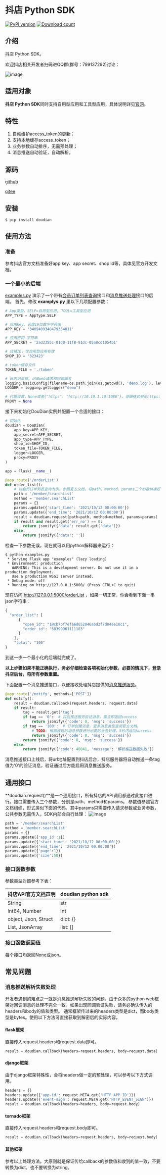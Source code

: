 # 抖店 Python SDK

[![PyPI version](https://badge.fury.io/py/doudian.svg)](https://badge.fury.io/py/doudian)
[![Download count](https://img.shields.io/pypi/dw/doudian)](https://img.shields.io/pypi/dw/doudian)

## 介绍

抖店 Python SDK。

欢迎抖店相关开发者扫码进QQ群(群号：799137292)讨论：

![image](qq.png)

## 适用对象

**抖店 Python SDK**同时支持自用型应用和工具型应用，具体说明详见[官网](https://op.jinritemai.com/docs/guide-docs/127/17)。

## 特性

1. 自动维护access_token的更新；
2. 支持本地缓存access_token；
3. 业务参数自动排序，无需预处理；
4. 消息推送自动验证，自动解析。

## 源码

[github](https://github.com/minibear2021/doudian)

[gitee](https://gitee.com/minibear2021/doudian)

## 安装

```
$ pip install doudian
```

## 使用方法

### 准备

参考抖店官方文档准备好app key、app secret、shop id等，具体见官方开发文档。

### 一个最小的后端

[examples.py](examples.py) 演示了一个带有[会员订单列表查询](https://op.jinritemai.com/docs/api-docs/13/366)接口和[消息推送处理](https://op.jinritemai.com/docs/guide-docs/153/99)接口的后端。
首先，修改 **examplys.py** 里以下几项配置参数：

``` python
# App类型，SELF=自用型应用, TOOL=工具型应用
APP_TYPE = AppType.SELF

# 应用key，长度19位数字字符串
APP_KEY = '3409409348479354011'

# 应用密钥 字符串
APP_SECRET = '2ad2355c-01d0-11f8-91dc-05a8cd1054b1'

# 店铺ID，仅自用型应用有效
SHOP_ID = '323423'

# token缓存文件
TOKEN_FILE = './token'

# 日志记录器，记录web请求和回调细节
logging.basicConfig(filename=os.path.join(os.getcwd(), 'demo.log'), level=logging.DEBUG, filemode='a', format='%(asctime)s - %(process)s - %(levelname)s: %(message)s')
LOGGER = logging.getLogger("demo")

# 代理设置，None或者{"https": "http://10.10.1.10:1080"}，详细格式参见https://docs.python-requests.org/zh_CN/latest/user/advanced.html
PROXY = None
```

接下来初始化DouDian实例并配置一个合适的接口：
``` python
# 初始化
doudian = DouDian(
    app_key=APP_KEY,
    app_secret=APP_SECRET,
    app_type=APP_TYPE,
    shop_id=SHOP_ID,
    token_file=TOKEN_FILE,
    logger=LOGGER,
    proxy=PROXY
)

app = Flask(__name__)

@app.route('/orderList')
def order_list():
    # 以会员订单列表查询为例，参照官方文档，将path、method、params三个参数拼凑好传入request接口，调用成功后即可获取会员订单数据。
    path = '/member/searchList'
    method = 'member.searchList'
    params = {}
    params.update({'start_time': '2021/10/12 00:00:00'})
    params.update({'end_time': '2021/10/12 00:00:00'})
    result = doudian.request(path=path, method=method, params=params)
    if result and result.get('err_no') == 0:
        return jsonify({'data': result.get('data')})
    else:
        return jsonify({'data': ''})

```
检查一下参数无误，现在就可以用python解释器来运行：

```shell
$ python examples.py
 * Serving Flask app "examples" (lazy loading)
 * Environment: production
   WARNING: This is a development server. Do not use it in a production deployment.
   Use a production WSGI server instead.
 * Debug mode: off
 * Running on http://127.0.0.1:5000/ (Press CTRL+C to quit)
```

现在访问 http://127.0.0.1:5000/orderList ，如果一切正常，你会看到下面一串json字符串：
```python
{
  "order_list": [
      {
        "open_id": "1@cb7bf7efa6d652046abd2f7d84ee18c1",
        "order_id": "68399961111183"
      }
    ],
    "total": "100"
}
```

到这一步一个最小化的后端就完成了。

**以上步骤如果不能正确执行，务必仔细检查各项初始化参数，必要的情况下，登录抖店后台，将所有参数重置。**

下面配置一个消息推送接口，以便接收处理抖店提供的[消息推送服务](https://op.jinritemai.com/docs/guide-docs/153/99)。
```python
@app.route('/notify', methods=['POST'])
def notify():
    result = doudian.callback(request.headers, request.data)
    if result:
        tag = result.get('tag')
        if tag == '0':  # 抖店推送服务验证消息，需立即返回success
            return jsonify({'code': 0, 'msg': 'success'})
        if tag == '100':  # 订单创建消息，更多消息类型查阅官方文档。
            # TODO: 根据推送的消息参数进行必要的业务处理，5秒内返回success
            return jsonify({'code': 0, 'msg': 'success'})
        return jsonify({'code': 0, 'msg': 'success'})
    else:
        return jsonify({'code': 40041, 'message': '解析推送数据失败'})
```

消息推送接口上线后，将url地址配置到抖店后台，抖店服务器将自动推送一条tag值为'0'的验证消息，验证通过后方能启用消息推送服务。

## 通用接口

**doudian.request()**是一个通用接口，所有抖店的API调用都通过此接口进行。接口需要传入三个参数，分别是path、method和params。
参数值参照官方文档组织，形式类似下面的代码，其中params只需要传入请求参数或业务参数，公共参数无需传入，SDK内部会自行处理：
![image](param.png)
```python
path = '/member/searchList'
method = 'member.searchList'
params = {}
params.update({'app_id':1})
params.update({'start_time': '2021/10/12 00:00:00'})
params.update({'end_time': '2021/10/12 00:00:00'})
params.update({'page':1})
params.update({'size':50})
```

### 接口函数参数

参数类型对照参考下表：

| 抖店API官方文档声明 | **doudian python sdk** |
| --- | --- |
| String | str |
| Int64, Number | int |
| object, Json, Struct | dict: {} |
| List, JsonArray  | list: [] |

### 接口函数返回值

每个接口均返回None或json。

## 常见问题

### 消息推送解析失败处理
开发者遇到的难点之一就是消息推送解析失败的问题，由于众多的python web框架对回调消息的处理不完全一致，如果出现回调验证失败，请务必确认传入的headers和body的值和类型。
通常框架传过来的headers类型是dict，而body类型是bytes。使用以下方法可直接获取到解密后的实际内容。

#### flask框架

直接传入request.headers和request.data即可。
```python
result = doudian.callback(headers=request.headers, body=request.data)
```

#### django框架

由于django框架特殊性，会将headers做一定的预处理，可以参考以下方式调用。
```python
headers = {}
headers.update({'app-id': request.META.get('HTTP_APP_ID')})
headers.update({'event-sign': request.META.get('HTTP_EVENT_SIGN')})
result = doudian.callback(headers=headers, body=request.body)
```

#### tornado框架

直接传入request.headers和request.body即可。
```python
result = doudian.callback(headers=request.headers, body=request.body)
```

#### 其他框架

参考以上处理方法，大原则就是保证传给callback的参数值和收到的值一致，不要转换为dict，也不要转换为string。
